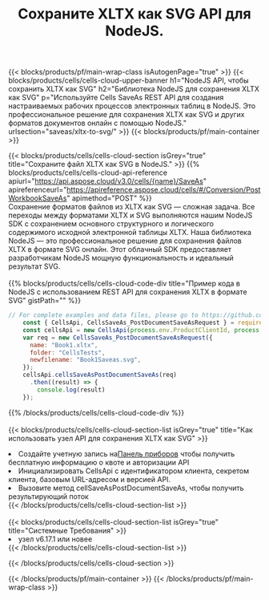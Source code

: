 ﻿---
title:  Сохраните XLTX как SVG API для NodeJS.
description:  Облачные API и SDK для Microsoft Excel и OpenOffice Calc. Преобразование электронной таблицы в файл другого формата.
url: /ru/nodejs/saveas/xltx-to-svg/
---
{{< blocks/products/pf/main-wrap-class isAutogenPage="true" >}}
{{< blocks/products/cells/cells-cloud-upper-banner h1="NodeJS API, чтобы сохранить XLTX как SVG" h2="Библиотека NodeJS для сохранения XLTX как SVG" p="Используйте Cells SaveAs REST API для создания настраиваемых рабочих процессов электронных таблиц в NodeJS. Это профессиональное решение для сохранения XLTX как SVG и других форматов документов онлайн с помощью NodeJS." urlsection="saveas/xltx-to-svg/" >}}
{{< blocks/products/pf/main-container >}}

{{< blocks/products/cells/cells-cloud-section isGrey="true" title="Сохраните файл XLTX как SVG в NodeJS." >}}
{{% blocks/products/cells/cells-cloud-api-reference apiurl="https://api.aspose.cloud/v3.0/cells/{name}/SaveAs" apireferenceurl="https://apireference.aspose.cloud/cells/#/Conversion/PostWorkbookSaveAs" apimethod="POST" %}}
<br/>
Сохранение форматов файлов из XLTX как SVG — сложная задача. Все переходы между форматами XLTX и SVG выполняются нашим NodeJS SDK с сохранением основного структурного и логического содержимого исходной электронной таблицы XLTX. Наша библиотека NodeJS — это профессиональное решение для сохранения файлов XLTX в формате SVG онлайн. Этот облачный SDK предоставляет разработчикам NodeJS мощную функциональность и идеальный результат SVG.
<br/>
<br/>
{{% blocks/products/cells/cells-cloud-code-div title="Пример кода в NodeJS с использованием REST API для сохранения XLTX в формате SVG" gistPath="" %}}
  
```js
// For complete examples and data files, please go to https://github.com/aspose-cells-cloud/aspose-cells-cloud-node/
    const { CellsApi, CellsSaveAs_PostDocumentSaveAsRequest } = require("asposecellscloud");
    const cellsApi = new CellsApi(process.env.ProductClientId, process.env.ProductClientSecret);
    var req = new CellsSaveAs_PostDocumentSaveAsRequest({
      name: "Book1.xltx",
      folder: "CellsTests",
      newfilename: "Book1Saveas.svg",
    });
    cellsApi.cellsSaveAsPostDocumentSaveAs(req)
      .then((result) => {
        console.log(result)
    });
```
  
{{% /blocks/products/cells/cells-cloud-code-div %}}
<br/>
<br/>
{{< blocks/products/cells/cells-cloud-section-list isGrey="true" title="Как использовать узел API для сохранения XLTX как SVG" >}}
<li> Создайте учетную запись на<a href="https://dashboard.aspose.cloud/">Панель приборов</a> чтобы получить бесплатную информацию о квоте и авторизации API</li>
<li>Инициализировать CellsApi с идентификатором клиента, секретом клиента, базовым URL-адресом и версией API.</li>
<li>Вызовите метод cellSaveAsPostDocumentSaveAs, чтобы получить результирующий поток</li>
{{< /blocks/products/cells/cells-cloud-section-list >}}
<br/>
<br/>
{{< blocks/products/cells/cells-cloud-section-list isGrey="true" title="Системные Требования" >}}
<li>узел v6.17.1 или новее</li>
{{< /blocks/products/cells/cells-cloud-section-list >}}

{{< /blocks/products/cells/cells-cloud-section >}}

{{< /blocks/products/pf/main-container >}}
{{< /blocks/products/pf/main-wrap-class >}}
